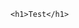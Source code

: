 <!DOCTYPE html>
<html>
    <head>
      <meta charset="utf=8">
      <title>Easy Schedules Project Portfolio </title>
    </head>
    
    <h1>Test</h1>
</html>
